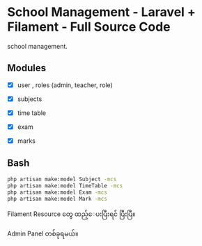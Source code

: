 # School Management - Laravel + Filament - Full Source Code


school management.

## Modules

- [x] user , roles (admin, teacher, role)
- [x] subjects
- [x] time table
- [x] exam
- [x] marks


## Bash

```bash
php artisan make:model Subject -mcs
php artisan make:model TimeTable -mcs
php artisan make:model Exam -mcs
php artisan make:model Mark -mcs
```


Filament Resource တွေ ထည့်ေပးပြီးရင် ပြီးပြီ။

Admin Panel တစ်ခုရမယ်။
